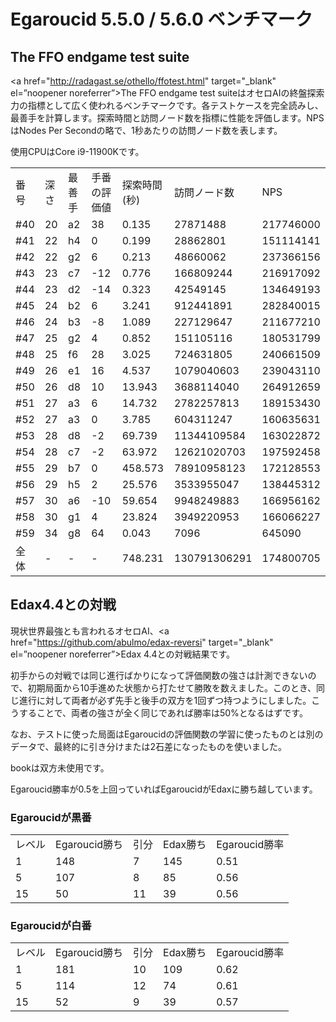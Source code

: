# Egaroucid 5.5.0 / 5.6.0 ベンチマーク

## The FFO endgame test suite

<a href="http://radagast.se/othello/ffotest.html" target="_blank" el=”noopener noreferrer”>The FFO endgame test suite</a>はオセロAIの終盤探索力の指標として広く使われるベンチマークです。各テストケースを完全読みし、最善手を計算します。探索時間と訪問ノード数を指標に性能を評価します。NPSはNodes Per Secondの略で、1秒あたりの訪問ノード数を表します。

使用CPUはCore i9-11900Kです。

<table>
<tr>
<td>番号</td>
<td>深さ</td>
<td>最善手</td>
<td>手番の評価値</td>
<td>探索時間(秒)</td>
<td>訪問ノード数</td>
<td>NPS</td>
</tr>
<tr>
<td>#40</td>
<td>20</td>
<td>a2</td>
<td>38</td>
<td>0.135</td>
<td>27871488</td>
<td>217746000</td>
</tr>
<tr>
<td>#41</td>
<td>22</td>
<td>h4</td>
<td>0</td>
<td>0.199</td>
<td>28862801</td>
<td>151114141</td>
</tr>
<tr>
<td>#42</td>
<td>22</td>
<td>g2</td>
<td>6</td>
<td>0.213</td>
<td>48660062</td>
<td>237366156</td>
</tr>
<tr>
<td>#43</td>
<td>23</td>
<td>c7</td>
<td>-12</td>
<td>0.776</td>
<td>166809244</td>
<td>216917092</td>
</tr>
<tr>
<td>#44</td>
<td>23</td>
<td>d2</td>
<td>-14</td>
<td>0.323</td>
<td>42549145</td>
<td>134649193</td>
</tr>
<tr>
<td>#45</td>
<td>24</td>
<td>b2</td>
<td>6</td>
<td>3.241</td>
<td>912441891</td>
<td>282840015</td>
</tr>
<tr>
<td>#46</td>
<td>24</td>
<td>b3</td>
<td>-8</td>
<td>1.089</td>
<td>227129647</td>
<td>211677210</td>
</tr>
<tr>
<td>#47</td>
<td>25</td>
<td>g2</td>
<td>4</td>
<td>0.852</td>
<td>151105116</td>
<td>180531799</td>
</tr>
<tr>
<td>#48</td>
<td>25</td>
<td>f6</td>
<td>28</td>
<td>3.025</td>
<td>724631805</td>
<td>240661509</td>
</tr>
<tr>
<td>#49</td>
<td>26</td>
<td>e1</td>
<td>16</td>
<td>4.537</td>
<td>1079040603</td>
<td>239043110</td>
</tr>
<tr>
<td>#50</td>
<td>26</td>
<td>d8</td>
<td>10</td>
<td>13.943</td>
<td>3688114040</td>
<td>264912659</td>
</tr>
<tr>
<td>#51</td>
<td>27</td>
<td>a3</td>
<td>6</td>
<td>14.732</td>
<td>2782257813</td>
<td>189153430</td>
</tr>
<tr>
<td>#52</td>
<td>27</td>
<td>a3</td>
<td>0</td>
<td>3.785</td>
<td>604311247</td>
<td>160635631</td>
</tr>
<tr>
<td>#53</td>
<td>28</td>
<td>d8</td>
<td>-2</td>
<td>69.739</td>
<td>11344109584</td>
<td>163022872</td>
</tr>
<tr>
<td>#54</td>
<td>28</td>
<td>c7</td>
<td>-2</td>
<td>63.972</td>
<td>12621020703</td>
<td>197592458</td>
</tr>
<tr>
<td>#55</td>
<td>29</td>
<td>b7</td>
<td>0</td>
<td>458.573</td>
<td>78910958123</td>
<td>172128553</td>
</tr>
<tr>
<td>#56</td>
<td>29</td>
<td>h5</td>
<td>2</td>
<td>25.576</td>
<td>3533955047</td>
<td>138445312</td>
</tr>
<tr>
<td>#57</td>
<td>30</td>
<td>a6</td>
<td>-10</td>
<td>59.654</td>
<td>9948249883</td>
<td>166956162</td>
</tr>
<tr>
<td>#58</td>
<td>30</td>
<td>g1</td>
<td>4</td>
<td>23.824</td>
<td>3949220953</td>
<td>166066227</td>
</tr>
<tr>
<td>#59</td>
<td>34</td>
<td>g8</td>
<td>64</td>
<td>0.043</td>
<td>7096</td>
<td>645090</td>
</tr>
<tr>
<td>全体</td>
<td>-</td>
<td>-</td>
<td>-</td>
<td>748.231</td>
<td>130791306291</td>
<td>174800705</td>
</tr>
</table>





## Edax4.4との対戦

現状世界最強とも言われるオセロAI、<a href="https://github.com/abulmo/edax-reversi" target="_blank" el=”noopener noreferrer”>Edax 4.4</a>との対戦結果です。

初手からの対戦では同じ進行ばかりになって評価関数の強さは計測できないので、初期局面から10手進めた状態から打たせて勝敗を数えました。このとき、同じ進行に対して両者が必ず先手と後手の双方を1回ずつ持つようにしました。こうすることで、両者の強さが全く同じであれば勝率は50%となるはずです。

なお、テストに使った局面はEgaroucidの評価関数の学習に使ったものとは別のデータで、最終的に引き分けまたは2石差になったものを使いました。

bookは双方未使用です。

Egaroucid勝率が0.5を上回っていればEgaroucidがEdaxに勝ち越しています。

### Egaroucidが黒番

<table>
<tr>
<td>レベル</td>
<td>Egaroucid勝ち</td>
<td>引分</td>
<td>Edax勝ち</td>
<td>Egaroucid勝率</td>
</tr>
<tr>
<td>1</td>
<td>148</td>
<td>7</td>
<td>145</td>
<td>0.51</td>
</tr>
<tr>
<td>5</td>
<td>107</td>
<td>8</td>
<td>85</td>
<td>0.56</td>
</tr>
<tr>
<td>15</td>
<td>50</td>
<td>11</td>
<td>39</td>
<td>0.56</td>
</tr>
</table>


### Egaroucidが白番

<table>
<tr>
<td>レベル</td>
<td>Egaroucid勝ち</td>
<td>引分</td>
<td>Edax勝ち</td>
<td>Egaroucid勝率</td>
</tr>
<tr>
<td>1</td>
<td>181</td>
<td>10</td>
<td>109</td>
<td>0.62</td>
</tr>
<tr>
<td>5</td>
<td>114</td>
<td>12</td>
<td>74</td>
<td>0.61</td>
</tr>
<tr>
<td>15</td>
<td>52</td>
<td>9</td>
<td>39</td>
<td>0.57</td>
</tr>
</table>
